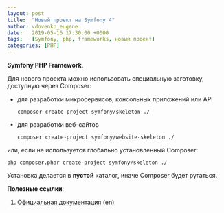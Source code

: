 ```yaml
---
layout: post
title:  "Новый проект на Symfony 4"
author: vdovenko_eugene
date:   2019-05-16 17:30:00 +0000
tags:   [Symfony, php, frameworks, новый проект]
categories: [PHP]
---
```


__Symfony PHP Framework__.

Для нового проекта можно использовать специальную заготовку, доступную через Composer:
- для разработки микросервисов, консольных приложений или API
  ```
  composer create-project symfony/skeleton ./
  ```
- для разработки веб-сайтов
  ```
  composer create-project symfony/website-skeleton ./
  ```

или, если не используется глобально установленный Composer:
```
php composer.phar create-project symfony/skeleton ./
```

Установка делается в __пустой__ каталог, иначе Composer будет ругаться.

__Полезные ссылки__:
 1. [Официальная документация](https://symfony.com/doc/) (en)
 